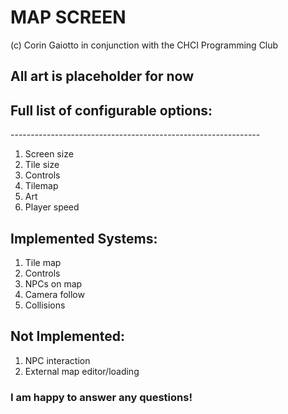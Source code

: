 # MAP SCREEN
(c) Corin Gaiotto in conjunction with the CHCI Programming Club

## All art is placeholder for now

## Full list of configurable options:
\--------------------------------------------------------------
1. Screen size
2. Tile size
3. Controls
4. Tilemap
5. Art
6. Player speed

## Implemented Systems:
1. Tile map
2. Controls
3. NPCs on map
4. Camera follow
5. Collisions

## Not Implemented:
1. NPC interaction
2. External map editor/loading

### I am happy to answer any questions!